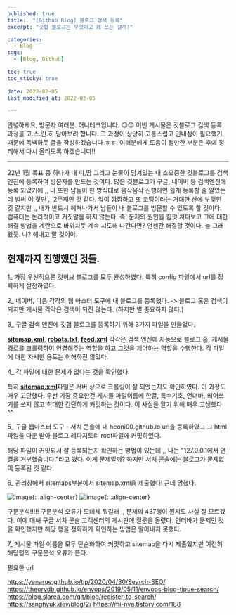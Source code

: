 ```yaml
---
published: true
title:  "[Github Blog] 블로그 검색 등록" 
excerpt: "깃헙 블로그는 무엇이고 왜 쓰는 걸까?"

categories:
  - Blog
tags:
  - [Blog, Github]

toc: true
toc_sticky: true
 
date: 2022-02-05
last_modified_at: 2022-02-05

---
```


안녕하세요, 방문자 여러분. 허니테크입니다. 😊😊 이번 게시물은 깃블로그 검색 등록 과정을 고.스.란.히 담아보려 합니다. 그 과정이 상당히 고통스럽고 인내심이 필요했기 때문에 독백하듯 글을 작성하겠습니다 ㅎㅎ. 여러분에게 도움이 될만한 부분은 후에 정리해서 다시 올리도록 하겠습니다!!

-----

22년 1월 목표 중 하나가 내 피,땀 그리고 눈물이 담겨있는 내 소오중한 깃블로그를 검색엔진에 등록하여 방문자를 만드는 것이다. 많은 깃블로그가 구글, 네이버 등 검색엔진에 등록 되었기에 ,, 나 또한 남들이 한 방식대로 옴삭옴삭 진행하면 쉽게 등록할 줄 알았는데 벌써 이 짓만 ,, 2주째인 것 같다. 앞이 깜깜하고 또 코딩이라는 거대한 산에 부딪힌 것 같지만 ,, 내가 반드시 헤쳐나가서 남들이 내 블로그를 방문할 수 있도록 할 것이다. 컴퓨터는 논리적이고 거짓말을 하지 않는다. 즉! 문제의 원인을 힘껏 쳐다보고 그에 대한 해결 방법을 계란으로 바위치듯 계속 시도해 나간다면? 언젠간 해결할 것이다. 늘 그래왔듯. 나? 해내고 말 것이야. 

## 현재까지 진행했던 것들. 

1_ 가장 우선적으론 깃허브 블로그를 모두 완성하였다. 특히 config 파일에서 url를 정확하게 설정하였다. 

2_ 네이버, 다음 각각의 웹 마스터 도구에 내 블로그를 등록했다. -> 블로그 홈은 검색이 되지만 게시물 각각은 검색이 되진 않는다. (하지만 별 중요하지 않다.)

3_ 구글 검색 엔진에 깃헙 블로그를 등록하기 위해 3가지 파일을 만들었다. 

[**sitemap.xml**](https://github.com/heoni00/heoni00.github.io/blob/main/sitemap.xml), [**robots.txt**](https://github.com/heoni00/heoni00.github.io/blob/main/robots.txt), [**feed.xml**](https://github.com/heoni00/heoni00.github.io/blob/main/feed.xml) 각각은 검색 엔진에 자동으로 블로그 홈, 게시물 경로를 크롤링하여 연결해주는 역할을 하고 그것을 제어하는 역할을 수행한다. 각 파일에 대한 자세한 용도는 이해하진 않았다. 

4_ 각 파일에 대한 문제가 없다는 것을 확인했다. 

특히 [**sitemap.xml**](https://heoni00.github.io/sitemap.xml)파일은 서버 상으로 크롤링이 잘 되었는지도 확인하였다. 이 과정도 매우 고단했다. 우선 가장 중요한건 게시물 파일이름에 한글, 특수기호, 언더바, 띄어쓰기를 쓰지 않고 최대한 간단하게 커밋하는 것이다. 이 사실을 알기 위해 매우 고생했다 ^^

5_ 구글 웹마스터 도구 - 서치 콘솔에 내 heoni00.github.io url을 등록하였고 그 html 파일을 다운 받아 블로그 레파지토리 root파일에 커밋하였다. 

해당 파일이 커밋되서 잘 등록되는지 확인하는 방법이 있는데 ,, 나는 "127.0.0.1에서 연결을 거부했습니다."라고 떴다. 이게 문제일까? 하지만 서치 콘솔에는 블로그가 문제없이 등록된 것 같다. 

6_ 관리창에서 sitemaps부분에서 sitemap.xml을 제출했다! 근데 망했다. 

![image](https://user-images.githubusercontent.com/67791317/152639259-f3cff4e9-d9ce-4f46-b0a1-8d6a776e01a7.png){: .align-center}
![image](https://user-images.githubusercontent.com/67791317/152639278-b1f2f1e9-0e98-41e1-8dca-8a9a3af00d74.png){: .align-center}

구문분석!!!!! 구문분석 오류가 도데체 뭐길래 ,, 문제의 437행이 뭔지도 사실 잘 모르겠다. 이에 대해 구글 서치 콘솔 고객센터의 게시판에 질문을 올렸다. 언더바가 문제인 것을 확인했지만 해당 행을 정확하게 확인하는 방법은 알아내지 못했다. 

7_ 게시물 파일 이름을 모두 단순화하여 커밋하고 sitemap을 다시 제출했지만 여전히 해당행의 구문분석 오류가 뜬다. 











필요한 url 

https://yenarue.github.io/tip/2020/04/30/Search-SEO/
https://theorydb.github.io/envops/2019/05/11/envops-blog-tipue-search/
https://blog.slarea.com/git/blog/register-to-search/
https://sanghyuk.dev/blog/2/
https://mi-nya.tistory.com/188

